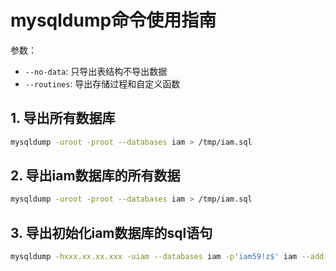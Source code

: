 # mysqldump命令使用指南

参数：

- `--no-data`: 只导出表结构不导出数据
- `--routines`: 导出存储过程和自定义函数

## 1. 导出所有数据库

```bash
mysqldump -uroot -proot --databases iam > /tmp/iam.sql
```

## 2. 导出iam数据库的所有数据

```bash
mysqldump -uroot -proot --databases iam > /tmp/iam.sql
```

## 3. 导出初始化iam数据库的sql语句

```bash
mysqldump -hxxx.xx.xx.xxx -uiam --databases iam -p'iam59!z$' iam --add-drop-database --add-drop-table --add-drop-trigger --add-locks --no-data > /tmp/iam.sql
```
